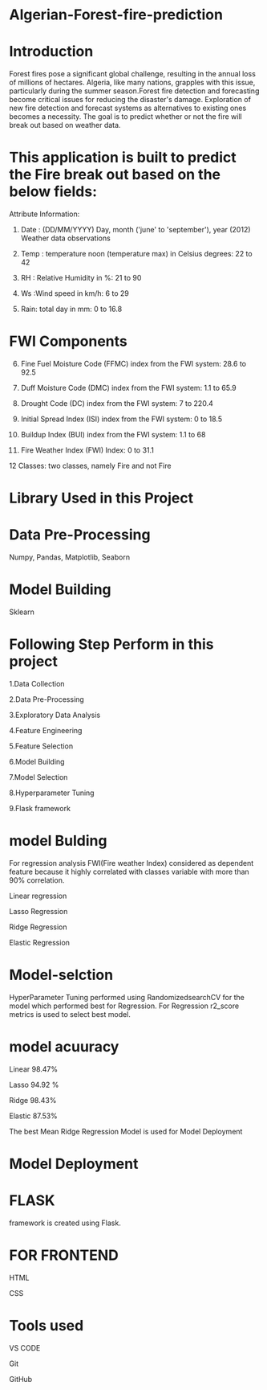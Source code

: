 #  Algerian-Forest-fire-prediction

# Introduction

Forest fires pose a significant global challenge, resulting in the annual loss of millions of hectares. Algeria, like many nations, grapples with this issue, particularly during the summer season.Forest fire detection and forecasting become critical issues for reducing the disaster's damage. Exploration of new fire detection and forecast systems as alternatives to existing ones becomes a necessity. The goal is to predict whether or not the fire will break out based on weather data.

# This application is built to predict the Fire break out based on the below fields:
Attribute Information:

1. Date : (DD/MM/YYYY) Day, month ('june' to 'september'), year (2012)
Weather data observations

2. Temp : temperature noon (temperature max) in Celsius degrees: 22 to 42
   
3. RH : Relative Humidity in %: 21 to 90
 
4. Ws :Wind speed in km/h: 6 to 29
 
5. Rain: total day in mm: 0 to 16.8

# FWI Components
6. Fine Fuel Moisture Code (FFMC) index from the FWI system: 28.6 to 92.5
 
8. Duff Moisture Code (DMC) index from the FWI system: 1.1 to 65.9
 
10. Drought Code (DC) index from the FWI system: 7 to 220.4
 
12. Initial Spread Index (ISI) index from the FWI system: 0 to 18.5
   
14. Buildup Index (BUI) index from the FWI system: 1.1 to 68
 
16. Fire Weather Index (FWI) Index: 0 to 31.1
    
12 Classes: two classes, namely Fire and not Fire
# Library Used in this Project

# Data Pre-Processing

Numpy, Pandas, Matplotlib, Seaborn

# Model Building
Sklearn

# Following  Step Perform in this project
1.Data Collection

2.Data Pre-Processing

3.Exploratory Data Analysis

4.Feature Engineering

5.Feature Selection

6.Model Building

7.Model Selection

8.Hyperparameter Tuning

9.Flask framework



# model Bulding
For regression analysis FWI(Fire weather Index) considered as dependent feature because it highly correlated with classes variable with more than 90% correlation.

Linear regression

Lasso Regression

Ridge Regression

Elastic Regression

# Model-selction
HyperParameter Tuning performed using RandomizedsearchCV for the model which performed best for  Regression.
For Regression r2_score metrics is used to select best model.

# model                           acuuracy

Linear                            98.47%

Lasso                            94.92 %

Ridge                            98.43%

Elastic                          87.53%

The best Mean Ridge Regression Model is used for Model Deployment

# Model  Deployment
 # FLASK
 framework is created using Flask.

 # FOR FRONTEND 
 HTML 

 CSS

# Tools used
VS CODE 

Git

GitHub  
